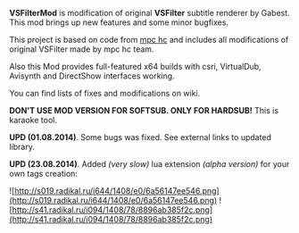 **VSFilterMod** is modification of original **VSFilter** subtitle renderer by Gabest. This mod brings up new features and some minor bugfixes.

This project is based on code from [mpc hc](http://mpc-hc.sourceforge.net/) and includes all modifications of original VSFilter made by mpc hc team.

Also this Mod provides full-featured x64 builds with csri, VirtualDub, Avisynth and DirectShow interfaces working.

You can find lists of fixes and modifications on wiki.

**DON'T USE MOD VERSION FOR SOFTSUB. ONLY FOR HARDSUB!**
This is karaoke tool.

**UPD (01.08.2014)**. Some bugs was fixed. See external links to updated library.

**UPD (23.08.2014)**. Added _(very slow)_ lua extension _(alpha version)_ for your own tags creation:

![http://s019.radikal.ru/i644/1408/e0/6a56147ee546.png](http://s019.radikal.ru/i644/1408/e0/6a56147ee546.png)
![http://s41.radikal.ru/i094/1408/78/8896ab385f2c.png](http://s41.radikal.ru/i094/1408/78/8896ab385f2c.png)
